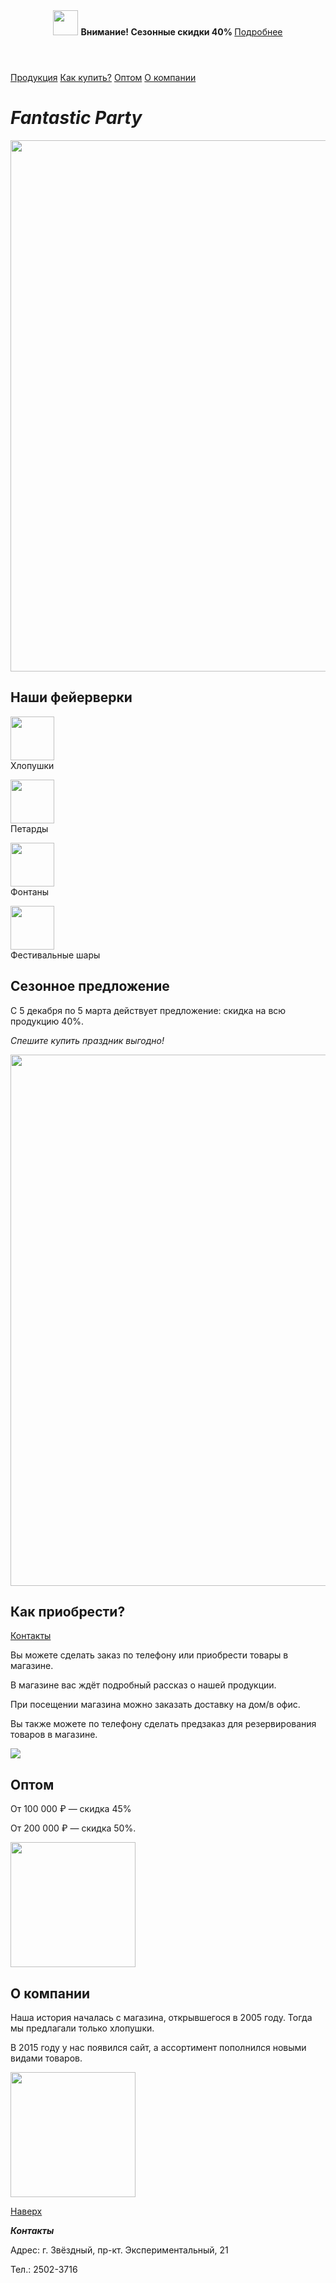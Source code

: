 <html>
    <body>
        <header>
            <title>Fantastic Party</title>
            <img id ="logo" src="https://mars.algoritmika.org/uploads/2020/12/logo_0_1607675596.svg" height="40px"/>
            <b>Внимание! Сезонные скидки 40% </b><a href="#discount">Подробнее</a>
        </header>
        <main>
            <nav>
                <a href="#price">Продукция</a>
                <a href="#delivery">Как купить?</a>
                <a href="#wholesale">Оптом</a>
                <a href="#about_us">О компании</a>
            </nav>
            <h1><i>Fantastic Party</i></h1>
            <img src="https://mars.algoritmika.org/uploads/2020/12/fireworks-2731725_1920_0_1607673819.jpg" width="850px"/>
            <h2 id="price">Наши фейерверки</h2>
            <p>
                <p><img src="https://mars.algoritmika.org/uploads/2020/12/%D1%85%D0%BB%D0%BE%D0%BF%D1%83%D1%88%D0%BA%D0%B0_0_1607673818.svg" width="70px"/><br/>Хлопушки</p>
                <p><img src="https://mars.algoritmika.org/uploads/2020/12/%D0%BF%D0%B5%D1%82%D0%B0%D1%80%D0%B4%D0%B0_0_1607673817.svg" width="70px"/><br/>Петарды</p>
                <p><img src="https://mars.algoritmika.org/uploads/2020/12/%D1%84%D0%BE%D0%BD%D1%82%D0%B0%D0%BD_0_1607673817.svg" width="70px"/><br/>Фонтаны</p>
                <p><img src="https://mars.algoritmika.org/uploads/2020/12/%D1%88%D0%B0%D1%80_0_1607673818.svg" width="70px"/><br/>Фестивальные шары</p>
            </p>
            <h2 id="discount">Сезонное предложение</h2>
            <p>С 5 декабря по 5 марта действует предложение: скидка на всю продукцию 40%.</p>
            <p>
                <i>Спешите купить праздник выгодно!</i>
            </p>
            <img src="https://mars.algoritmika.org/uploads/2020/12/%D1%81%D0%B5%D0%B7%D0%BE%D0%BD%D0%BD%D1%8B%D0%B5%20%D1%81%D0%BA%D0%B8%D0%B4%D0%BA%D0%B8_0_1607673818.jpg" width="850px"/>
            <h2 id="delivery">Как приобрести?</h2>
            <a href="#contacts">Контакты</a>
            <p>Вы можете сделать заказ по телефону или приобрести товары в магазине.</p>
            <p>В магазине вас ждёт подробный рассказ о нашей продукции.</p>
            <p>При посещении магазина можно заказать доставку на дом/в офис.</p>
            <p>Вы также можете по телефону сделать предзаказ для резервирования товаров в магазине.</p>
            <img src="https://mars.algoritmika.org/uploads/2020/12/%D0%BF%D0%BE%D0%BA%D1%83%D0%BF%D0%BA%D0%B0_0_1607673818.png"/>
            <h2 id="wholesale">Оптом</h2>
            <p>От 100 000 ₽ — скидка 45%</p>
            <p>От 200 000 ₽ — скидка 50%.</p>
            <img src="https://mars.algoritmika.org/uploads/2020/12/%D0%BE%D0%BF%D1%82_0_1607673818.png" width="200px"/>
            <h2 id="about_us">О компании</h2>
            <p>Наша история началась с магазина, открывшегося в 2005 году. Тогда мы предлагали только хлопушки.</p>
            <p>В 2015 году у нас появился сайт, а ассортимент пополнился новыми видами товаров.</p>
            <img src="https://mars.algoritmika.org/uploads/2020/12/arrows-2023449_1920_0_1607674211.png" width="200px"/><br/>
            <p><a href="#logo">Наверх</a></p>
        </main>
        <footer>
            <p id="contacts"><b><i>Контакты</i></b></p>
            <p>Адрес: г. Звёздный, пр-кт. Экспериментальный, 21</p>
            <p>Тел.: 2502-3716</p>
        </footer>
    </body>
</html>
